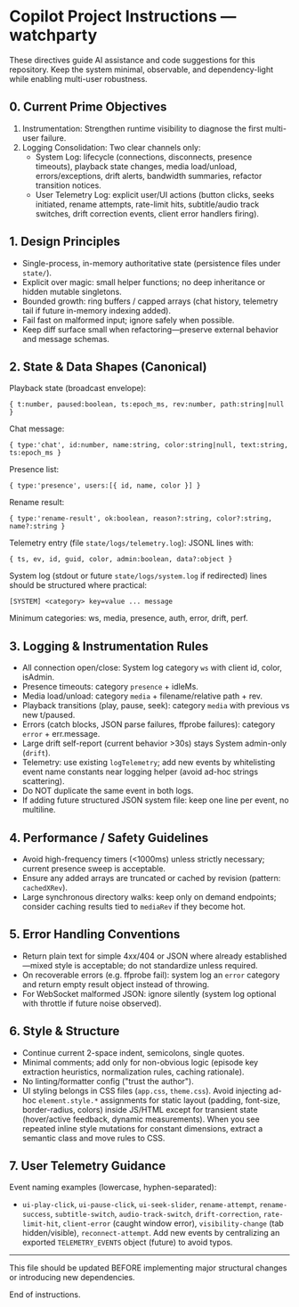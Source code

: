 # Copilot Project Instructions — watchparty

These directives guide AI assistance and code suggestions for this repository.
Keep the system minimal, observable, and dependency-light while enabling multi-user robustness.

## 0. Current Prime Objectives
1. Instrumentation: Strengthen runtime visibility to diagnose the first multi-user failure.
2. Logging Consolidation: Two clear channels only:
   - System Log: lifecycle (connections, disconnects, presence timeouts), playback state changes, media load/unload, errors/exceptions, drift alerts, bandwidth summaries, refactor transition notices.
   - User Telemetry Log: explicit user/UI actions (button clicks, seeks initiated, rename attempts, rate-limit hits, subtitle/audio track switches, drift correction events, client error handlers firing).

## 1. Design Principles
- Single-process, in-memory authoritative state (persistence files under `state/`).
- Explicit over magic: small helper functions; no deep inheritance or hidden mutable singletons.
- Bounded growth: ring buffers / capped arrays (chat history, telemetry tail if future in-memory indexing added).
- Fail fast on malformed input; ignore safely when possible.
- Keep diff surface small when refactoring—preserve external behavior and message schemas.

## 2. State & Data Shapes (Canonical)
Playback state (broadcast envelope):
```
{ t:number, paused:boolean, ts:epoch_ms, rev:number, path:string|null }
```
Chat message:
```
{ type:'chat', id:number, name:string, color:string|null, text:string, ts:epoch_ms }
```
Presence list:
```
{ type:'presence', users:[{ id, name, color }] }
```
Rename result:
```
{ type:'rename-result', ok:boolean, reason?:string, color?:string, name?:string }
```
Telemetry entry (file `state/logs/telemetry.log`): JSONL lines with:
```
{ ts, ev, id, guid, color, admin:boolean, data?:object }
```
System log (stdout or future `state/logs/system.log` if redirected) lines should be structured where practical:
```
[SYSTEM] <category> key=value ... message
```
Minimum categories: ws, media, presence, auth, error, drift, perf.

## 3. Logging & Instrumentation Rules
- All connection open/close: System log category `ws` with client id, color, isAdmin.
- Presence timeouts: category `presence` + idleMs.
- Media load/unload: category `media` + filename/relative path + rev.
- Playback transitions (play, pause, seek): category `media` with previous vs new t/paused.
- Errors (catch blocks, JSON parse failures, ffprobe failures): category `error` + err.message.
- Large drift self-report (current behavior >30s) stays System admin-only (`drift`).
- Telemetry: use existing `logTelemetry`; add new events by whitelisting event name constants near logging helper (avoid ad-hoc strings scattering).
- Do NOT duplicate the same event in both logs.
- If adding future structured JSON system file: keep one line per event, no multiline.

## 4. Performance / Safety Guidelines
- Avoid high-frequency timers (<1000ms) unless strictly necessary; current presence sweep is acceptable.
- Ensure any added arrays are truncated or cached by revision (pattern: `cachedXRev`).
- Large synchronous directory walks: keep only on demand endpoints; consider caching results tied to `mediaRev` if they become hot.

## 5. Error Handling Conventions
- Return plain text for simple 4xx/404 or JSON where already established—mixed style is acceptable; do not standardize unless required.
- On recoverable errors (e.g. ffprobe fail): system log an `error` category and return empty result object instead of throwing.
- For WebSocket malformed JSON: ignore silently (system log optional with throttle if future noise observed).

## 6. Style & Structure
- Continue current 2-space indent, semicolons, single quotes.
- Minimal comments; add only for non-obvious logic (episode key extraction heuristics, normalization rules, caching rationale).
- No linting/formatter config ("trust the author").
 - UI styling belongs in CSS files (`app.css`, `theme.css`). Avoid injecting ad-hoc `element.style.*` assignments for static layout (padding, font-size, border-radius, colors) inside JS/HTML except for transient state (hover/active feedback, dynamic measurements). When you see repeated inline style mutations for constant dimensions, extract a semantic class and move rules to CSS.

## 7. User Telemetry Guidance
Event naming examples (lowercase, hyphen-separated):
- `ui-play-click`, `ui-pause-click`, `ui-seek-slider`, `rename-attempt`, `rename-success`, `subtitle-switch`, `audio-track-switch`, `drift-correction`, `rate-limit-hit`, `client-error` (caught window error), `visibility-change` (tab hidden/visible), `reconnect-attempt`.
Add new events by centralizing an exported `TELEMETRY_EVENTS` object (future) to avoid typos.

---

This file should be updated BEFORE implementing major structural changes or introducing new dependencies.

End of instructions.
